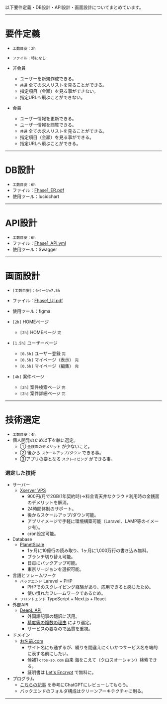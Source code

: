 以下要件定義・DB設計・API設計・画面設計についてまとめています。

---

# 要件定義
- `工数目安：2h`
- `ファイル：特になし`

- 非会員
    - ユーザーを新規作成できる。
    - `共通` 全ての求人リストを見ることができる。
    - 指定項目（金額）を見る事ができない。
    - 指定URLへ飛ぶことができない。

- 会員
    - ユーザー情報を更新できる。
    - ユーザー情報を閲覧できる。
    - `共通` 全ての求人リストを見ることができる。
    - 指定項目（金額）を見る事ができる。
    - 指定URLへ飛ぶことができる。

---

# DB設計
- `工数目安：6h`
- ファイル：[Fhase1_ER.pdf](https://github.com/myaaaapon/global-job-document/blob/main/Fhase1_ER.pdf)
- 使用ツール：lucidchart

---

# API設計
- `工数目安：6h`
- ファイル：[Fhase1_API.yml](https://github.com/myaaaapon/global-job-document/blob/main/Fhase1_API.yml)
- 使用ツール：Swagger

---

# 画面設計
- `[工数目安]：6ページ=7.5h`
- ファイル：[Fhase1_UI.pdf](https://github.com/myaaaapon/global-job-document/blob/main/Fhase1_UI.pdf)
- 使用ツール：figma

- `[2h]` HOMEページ
    - `[2h]` HOMEページ `完`

- `[1.5h]` ユーザーページ
    - `[0.5h]` ユーザー登録 `完`
    - `[0.5h]` マイページ（表示） `完`
    - `[0.5h]` マイページ（編集） `完`

- `[4h]` 案件ページ
    - `[2h]` 案件検索ページ `完`
    - `[2h]` 案件詳細ページ `完`

---

# 技術選定
- `工数目安：4h`
- 個人開発のため以下を軸に選定。
    - ① `金銭面のデメリット` が少ないこと。
    - ② 後から `スケールアップ/ダウン` できる事。
    - ③アプリの要となる `スクレイピング` ができる事。

### 選定した技術
- サーバー
    - [Xserver VPS](https://vps.xserver.ne.jp/)
        - 900円/月で2GB(1年契約時)→料金青天井なクラウド利用時の金銭面のデメリットを解消。
        - 24時間体制のサポート。
        - 後からスケールアップ/ダウン可能。
        - アプリイメージで手軽に環境構築可能（Laravel、LAMP等のイメージ有）。
        - cron設定可能。
- Database
    - [PlanetScale](https://planetscale.com/)
        - 1ヶ月に10億行の読み取り、1ヶ月に1,000万行の書き込み無料。
        - ブランチ切り替え可能。
        - 日毎にバックアップ可能。
        - 東京リージョンを選択可能。
- 言語とフレームワーク
    - `バックエンド` Laravel + PHP
        - PHPでのスクレイピング経験があり、応用できると感じたため。
        - 使い慣れたフレームワークであるため。
    - `フロントエンド` TypeScript + Next.js + React
- 外部API
    - [DeepL API](https://www.deepl.com/ja/docs-api)
        - 外国語記事の翻訳に活用。
        - [精度等の複数の理由](https://takeda-no-nao.net/programming/api/translation-api-services/) により選定。
        - サービスの要なので品質を重視。
- ドメイン
    - [お名前.com](https://www.onamae.com/)
        - サイト名にも通ずるが、綴りを間違えにくいかつサービス名を端的に表す名前にしたい。
        - 候補1 `cros-so.com` 由来 海をこえて（クロスオーシャン）検索できる。
        - 証明書は [Let's Encrypt](https://letsencrypt.org/ja/) で無料に。
- プログラム
    -  [こちらの記事](https://qiita.com/tak001/items/951cee065d7c20e17a0e) を参考にChatGPTにレビューしてもらう。
    - バックエンドのフォルダ構成はクリーンアーキテクチャに則る。

---
